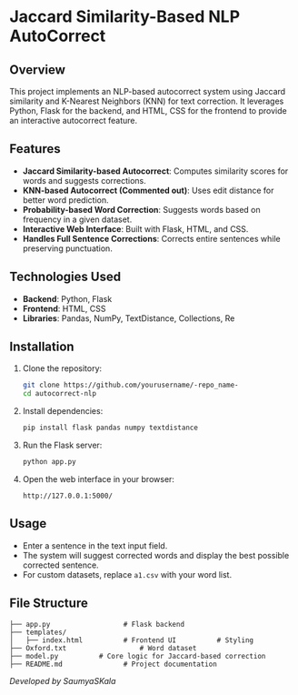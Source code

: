 # Jaccard Similarity-Based NLP AutoCorrect

## Overview
This project implements an NLP-based autocorrect system using Jaccard similarity and K-Nearest Neighbors (KNN) for text correction. It leverages Python, Flask for the backend, and HTML, CSS for the frontend to provide an interactive autocorrect feature.

## Features
- **Jaccard Similarity-based Autocorrect**: Computes similarity scores for words and suggests corrections.
- **KNN-based Autocorrect (Commented out)**: Uses edit distance for better word prediction.
- **Probability-based Word Correction**: Suggests words based on frequency in a given dataset.
- **Interactive Web Interface**: Built with Flask, HTML, and CSS.
- **Handles Full Sentence Corrections**: Corrects entire sentences while preserving punctuation.

## Technologies Used
- **Backend**: Python, Flask
- **Frontend**: HTML, CSS
- **Libraries**: Pandas, NumPy, TextDistance, Collections, Re

## Installation
1. Clone the repository:
   ```sh
   git clone https://github.com/yourusername/-repo_name-
   cd autocorrect-nlp
   ```
2. Install dependencies:
   ```sh
   pip install flask pandas numpy textdistance
   ```
3. Run the Flask server:
   ```sh
   python app.py
   ```
4. Open the web interface in your browser:
   ```
   http://127.0.0.1:5000/
   ```

## Usage
- Enter a sentence in the text input field.
- The system will suggest corrected words and display the best possible corrected sentence.
- For custom datasets, replace `a1.csv` with your word list.

## File Structure
```
├── app.py                  # Flask backend
├── templates/
│   ├── index.html          # Frontend UI          # Styling
├── Oxford.txt                  # Word dataset
├── model.py          # Core logic for Jaccard-based correction
├── README.md               # Project documentation
```


_Developed by SaumyaSKala_


